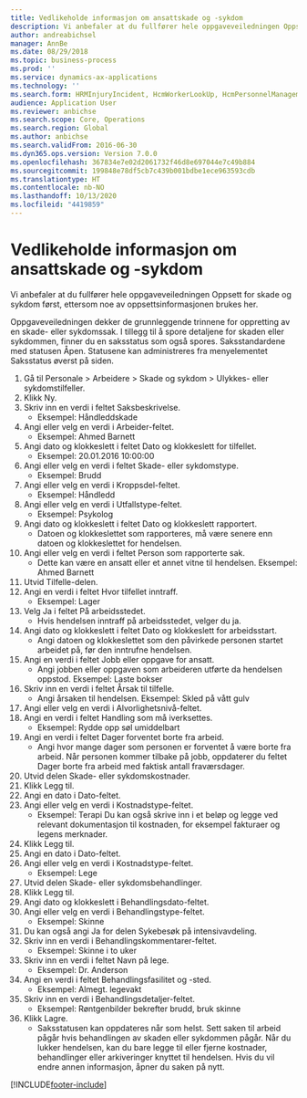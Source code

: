 ```yaml
---
title: Vedlikeholde informasjon om ansattskade og -sykdom
description: Vi anbefaler at du fullfører hele oppgaveveiledningen Oppsett for skade og sykdom først, ettersom noe av oppsettsinformasjonen brukes her.
author: andreabichsel
manager: AnnBe
ms.date: 08/29/2018
ms.topic: business-process
ms.prod: ''
ms.service: dynamics-ax-applications
ms.technology: ''
ms.search.form: HRMInjuryIncident, HcmWorkerLookUp, HcmPersonnelManagementWorkspace
audience: Application User
ms.reviewer: anbichse
ms.search.scope: Core, Operations
ms.search.region: Global
ms.author: anbichse
ms.search.validFrom: 2016-06-30
ms.dyn365.ops.version: Version 7.0.0
ms.openlocfilehash: 367834e7e02d2061732f46d8e697044e7c49b884
ms.sourcegitcommit: 199848e78df5cb7c439b001bdbe1ece963593cdb
ms.translationtype: HT
ms.contentlocale: nb-NO
ms.lasthandoff: 10/13/2020
ms.locfileid: "4419859"
---
```

# <a name="maintain-employee-injury-and-illness-information"></a>Vedlikeholde informasjon om ansattskade og -sykdom



Vi anbefaler at du fullfører hele oppgaveveiledningen Oppsett for skade og sykdom først, ettersom noe av oppsettsinformasjonen brukes her. 



Oppgaveveiledningen dekker de grunnleggende trinnene for oppretting av en skade- eller sykdomssak. I tillegg til å spore detaljene for skaden eller sykdommen, finner du en saksstatus som også spores.  Saksstandardene med statusen Åpen.  Statusene kan administreres fra menyelementet Saksstatus øverst på siden.

1. Gå til Personale > Arbeidere > Skade og sykdom > Ulykkes- eller sykdomstilfeller.
2. Klikk Ny.
3. Skriv inn en verdi i feltet Saksbeskrivelse.
    * Eksempel: Håndleddskade  
4. Angi eller velg en verdi i Arbeider-feltet.
    * Eksempel: Ahmed Barnett  
5. Angi dato og klokkeslett i feltet Dato og klokkeslett for tilfellet.
    * Eksempel: 20.01.2016 10:00:00  
6. Angi eller velg en verdi i feltet Skade- eller sykdomstype.
    * Eksempel: Brudd  
7. Angi eller velg en verdi i Kroppsdel-feltet.
    * Eksempel: Håndledd  
8. Angi eller velg en verdi i Utfallstype-feltet.
    * Eksempel: Psykolog  
9. Angi dato og klokkeslett i feltet Dato og klokkeslett rapportert.
    * Datoen og klokkeslettet som rapporteres, må være senere enn datoen og klokkeslettet for hendelsen.  
10. Angi eller velg en verdi i feltet Person som rapporterte sak.
    * Dette kan være en ansatt eller et annet vitne til hendelsen.  Eksempel: Ahmed Barnett  
11. Utvid Tilfelle-delen.
12. Angi en verdi i feltet Hvor tilfellet inntraff.
    * Eksempel: Lager  
13. Velg Ja i feltet På arbeidsstedet.
    * Hvis hendelsen inntraff på arbeidsstedet, velger du ja.  
14. Angi dato og klokkeslett i feltet Dato og klokkeslett for arbeidsstart.
    * Angi datoen og klokkeslettet som den påvirkede personen startet arbeidet på, før den inntrufne hendelsen.  
15. Angi en verdi i feltet Jobb eller oppgave for ansatt.
    * Angi jobben eller oppgaven som arbeideren utførte da hendelsen oppstod.  Eksempel: Laste bokser  
16. Skriv inn en verdi i feltet Årsak til tilfelle.
    * Angi årsaken til hendelsen.  Eksempel: Skled på vått gulv  
17. Angi eller velg en verdi i Alvorlighetsnivå-feltet.
18. Angi en verdi i feltet Handling som må iverksettes.
    * Eksempel: Rydde opp søl umiddelbart  
19. Angi en verdi i feltet Dager forventet borte fra arbeid.
    * Angi hvor mange dager som personen er forventet å være borte fra arbeid.  Når personen kommer tilbake på jobb, oppdaterer du feltet Dager borte fra arbeid med faktisk antall fraværsdager.  
20. Utvid delen Skade- eller sykdomskostnader.
21. Klikk Legg til.
22. Angi en dato i Dato-feltet.
23. Angi eller velg en verdi i Kostnadstype-feltet.
    * Eksempel: Terapi Du kan også skrive inn i et beløp og legge ved relevant dokumentasjon til kostnaden, for eksempel fakturaer og legens merknader.  
24. Klikk Legg til.
25. Angi en dato i Dato-feltet.
26. Angi eller velg en verdi i Kostnadstype-feltet.
    * Eksempel: Lege  
27. Utvid delen Skade- eller sykdomsbehandlinger.
28. Klikk Legg til.
29. Angi dato og klokkeslett i Behandlingsdato-feltet.
30. Angi eller velg en verdi i Behandlingstype-feltet.
    * Eksempel: Skinne  
31. Du kan også angi Ja for delen Sykebesøk på intensivavdeling.
32. Skriv inn en verdi i Behandlingskommentarer-feltet.
    * Eksempel: Skinne i to uker  
33. Skriv inn en verdi i feltet Navn på lege.
    * Eksempel: Dr. Anderson  
34. Angi en verdi i feltet Behandlingsfasilitet og -sted.
    * Eksempel: Almegt. legevakt  
35. Skriv inn en verdi i Behandlingsdetaljer-feltet.
    * Eksempel: Røntgenbilder bekrefter brudd, bruk skinne  
36. Klikk Lagre.
    * Saksstatusen kan oppdateres når som helst.  Sett saken til arbeid pågår hvis behandlingen av skaden eller sykdommen pågår.  Når du lukker hendelsen, kan du bare legge til eller fjerne kostnader, behandlinger eller arkiveringer knyttet til hendelsen.  Hvis du vil endre annen informasjon, åpner du saken på nytt.  



[!INCLUDE[footer-include](../includes/footer-banner.md)]